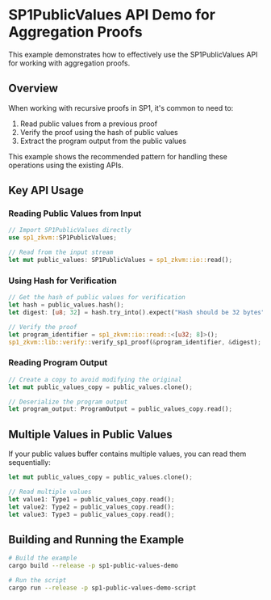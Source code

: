 # SP1PublicValues API Demo for Aggregation Proofs

This example demonstrates how to effectively use the SP1PublicValues API for working with aggregation proofs.

## Overview

When working with recursive proofs in SP1, it's common to need to:
1. Read public values from a previous proof
2. Verify the proof using the hash of public values
3. Extract the program output from the public values

This example shows the recommended pattern for handling these operations using the existing APIs.

## Key API Usage

### Reading Public Values from Input

```rust
// Import SP1PublicValues directly
use sp1_zkvm::SP1PublicValues;

// Read from the input stream
let mut public_values: SP1PublicValues = sp1_zkvm::io::read();
```

### Using Hash for Verification

```rust
// Get the hash of public values for verification
let hash = public_values.hash();
let digest: [u8; 32] = hash.try_into().expect("Hash should be 32 bytes");

// Verify the proof
let program_identifier = sp1_zkvm::io::read::<[u32; 8]>();
sp1_zkvm::lib::verify::verify_sp1_proof(&program_identifier, &digest);
```

### Reading Program Output

```rust
// Create a copy to avoid modifying the original
let mut public_values_copy = public_values.clone();

// Deserialize the program output
let program_output: ProgramOutput = public_values_copy.read();
```

## Multiple Values in Public Values

If your public values buffer contains multiple values, you can read them sequentially:

```rust
let mut public_values_copy = public_values.clone();

// Read multiple values
let value1: Type1 = public_values_copy.read();
let value2: Type2 = public_values_copy.read();
let value3: Type3 = public_values_copy.read();
```

## Building and Running the Example

```bash
# Build the example
cargo build --release -p sp1-public-values-demo

# Run the script
cargo run --release -p sp1-public-values-demo-script
``` 
